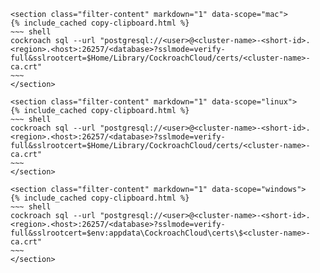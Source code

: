     <section class="filter-content" markdown="1" data-scope="mac">
    {% include_cached copy-clipboard.html %}
    ~~~ shell
    cockroach sql --url "postgresql://<user>@<cluster-name>-<short-id>.<region>.<host>:26257/<database>?sslmode=verify-full&sslrootcert=$Home/Library/CockroachCloud/certs/<cluster-name>-ca.crt"
    ~~~
    </section>

    <section class="filter-content" markdown="1" data-scope="linux">
    {% include_cached copy-clipboard.html %}
    ~~~ shell
    cockroach sql --url "postgresql://<user>@<cluster-name>-<short-id>.<region>.<host>:26257/<database>?sslmode=verify-full&sslrootcert=$Home/Library/CockroachCloud/certs/<cluster-name>-ca.crt"
    ~~~
    </section>

    <section class="filter-content" markdown="1" data-scope="windows">
    {% include_cached copy-clipboard.html %}
    ~~~ shell
    cockroach sql --url "postgresql://<user>@<cluster-name>-<short-id>.<region>.<host>:26257/<database>?sslmode=verify-full&sslrootcert=$env:appdata\CockroachCloud\certs\$<cluster-name>-ca.crt"
    ~~~
    </section>